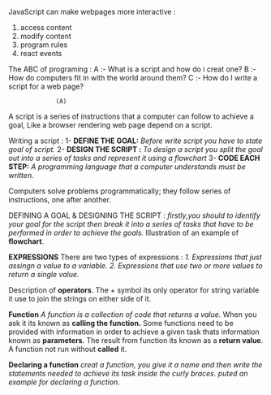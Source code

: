 JavaScript can make webpages more interactive :
1. access content
2. modify content
3. program rules
4. react events

The ABC of programing :
A :- What is a script and how do i creat one?
B :- How do computers fit in with the world around them?
C :- How do I write a script for a web page?

                 (A)
A script is a series of instructions that a computer can follow to achieve a goal,
Like a browser rendering web page depend on a script.

Writing a script :
1- **DEFINE THE GOAL:** *Before write script you have to state  goal of script.*
2- **DESIGN THE SCRIPT :** *To design a script you split the goal out into a series
of tasks and represent it using a flowchart*
3- **CODE EACH STEP:** *A programming language that a computer understands must be written.*

Computers solve problems programmatically; they
follow series of instructions, one after another.

DEFINING A GOAL &
DESIGNING THE SCRIPT :
*firstly,you should to identify your goal for the script then break it into a series of tasks that have to be
performed in order to achieve the goals.*
Illustration of an example of **flowchart**.

**EXPRESSIONS**
There are two types of expressions :
*1. Expressions that just  assingn a value to a variable.*
*2. Expressions that use two or more values to return a single value.*

Description of  **operators**.
The + symbol its only operator for string variable it use to join the strings on either side of it. 

**Function**
*A function is a collection of code that returns a value.*
When you ask it its known as **calling the function.**
Some functions need to be provided with information in order to achieve a given task thats information  known as **parameters**.
The result from function its known as a **return value**.
A function not run without **called** it.

**Declaring a function**
*creat a function, you give it a name and then write the statements needed to achieve its task inside the curly braces.*
*puted  an example for declaring a function*.

